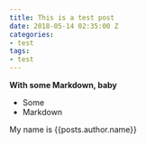 ```yaml
---
title: This is a test post
date: 2018-05-14 02:35:00 Z
categories:
- test
tags:
- test
---
```


**With some Markdown, baby**

- Some
- Markdown

My name is {{posts.author.name}}